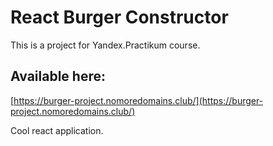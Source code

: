 # React Burger Constructor

This is a project for Yandex.Practikum course.

## Available here:

[https://burger-project.nomoredomains.club/](https://burger-project.nomoredomains.club/)

Cool react application.
